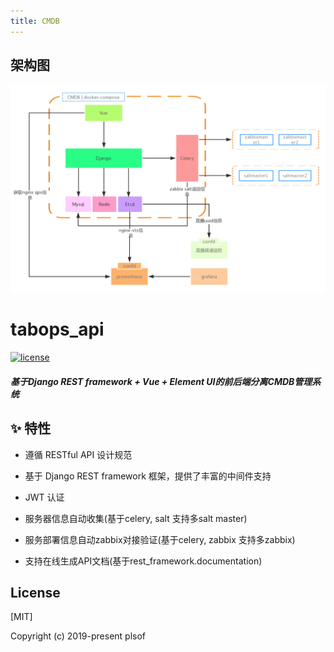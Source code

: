 ```yaml
---
title: CMDB
---
```


## 架构图
<img src="./images/architecture-cmdb.png" alt="CMDB" style="zoom:50%;" />

#  tabops_api

  <a href="https://github.com/plsof/tabops_api/blob/master/LICENSE">
    <img src="https://img.shields.io/github/license/mashape/apistatus.svg" alt="license">
  </a>
  
##### 基于Django REST framework + Vue + Element UI的前后端分离CMDB管理系统

## ✨ 特性

- 遵循 RESTful API 设计规范

- 基于 Django REST framework 框架，提供了丰富的中间件支持

- JWT 认证

- 服务器信息自动收集(基于celery, salt 支持多salt master)

- 服务部署信息自动zabbix对接验证(基于celery, zabbix 支持多zabbix)

- 支持在线生成API文档(基于rest_framework.documentation)

## License

[MIT]

Copyright (c) 2019-present plsof